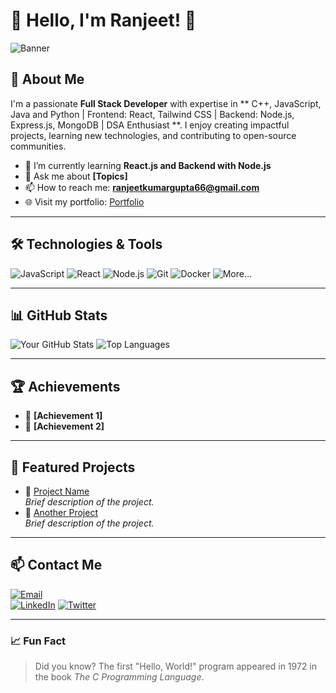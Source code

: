 # 🌟 Hello, I'm Ranjeet! 👋

![Banner](https://via.placeholder.com/800x200?text=Your+Custom+Banner)

## 🚀 About Me
I'm a passionate **Full Stack Developer** with expertise in ** C++, JavaScript, Java and Python | Frontend: React, Tailwind CSS | Backend: Node.js, Express.js, MongoDB | DSA Enthusiast
**. I enjoy creating impactful projects, learning new technologies, and contributing to open-source communities.

- 🌱 I’m currently learning **React.js and Backend with Node.js**
- 💬 Ask me about **[Topics]**
- 📫 How to reach me: **ranjeetkumargupta66@gmail.com**
- 🌐 Visit my portfolio: [Portfolio]([https://your-portfolio.com](https://portfolio-react-ranjeetgupta.vercel.app/))

---

## 🛠️ Technologies & Tools
![JavaScript](https://img.shields.io/badge/-JavaScript-F7DF1E?logo=javascript&logoColor=black&style=flat)
![React](https://img.shields.io/badge/-React-61DAFB?logo=react&logoColor=black&style=flat)
![Node.js](https://img.shields.io/badge/-Node.js-339933?logo=node.js&logoColor=white&style=flat)
![Git](https://img.shields.io/badge/-Git-F05032?logo=git&logoColor=white&style=flat)
![Docker](https://img.shields.io/badge/-Docker-2496ED?logo=docker&logoColor=white&style=flat)
![More...](https://img.shields.io/badge/-And_More...-lightgrey?style=flat)

---

## 📊 GitHub Stats
![Your GitHub Stats](https://github-readme-stats.vercel.app/api?username=rjeetgupta&show_icons=true&hide=issues&hide_border=true)
![Top Languages](https://github-readme-stats.vercel.app/api/top-langs/?username=rjeetgupta&layout=compact&hide_border=true)

---

## 🏆 Achievements
- 🏅 **[Achievement 1]**
- 🥇 **[Achievement 2]**

---

## 📂 Featured Projects
- 🔗 [Project Name](https://github.com/your-username/project-repo)  
  _Brief description of the project._
- 🔗 [Another Project](https://github.com/your-username/project-repo)  
  _Brief description of the project._

---

## 📫 Contact Me
[![Email](https://img.shields.io/badge/Email-me%40example.com-0078D4?logo=gmail&logoColor=white)](mailto:ranjeetkumargupta66@gmail.com)  
[![LinkedIn](https://img.shields.io/badge/LinkedIn-Connect-blue?logo=linkedin)]([https://linkedin.com/in/your-profile](https://www.linkedin.com/in/rjeetgupta/))
[![Twitter](https://img.shields.io/badge/Twitter-Follow-blue?logo=twitter)]([https://twitter.com/your-profile](https://x.com/rjeetgupta))

---

### 📈 Fun Fact
> Did you know? The first "Hello, World!" program appeared in 1972 in the book _The C Programming Language_.
